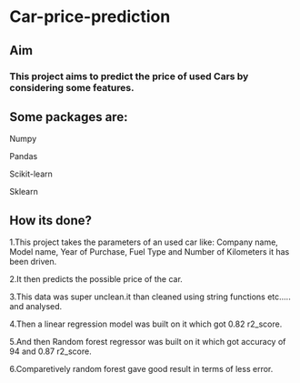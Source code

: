 # Car-price-prediction
## Aim
### This project aims to predict the price of used Cars by considering some features.

## Some packages are:
Numpy

Pandas

Scikit-learn

Sklearn

## How its done?
1.This project takes the parameters of an used car like: Company name, Model name, Year of Purchase, Fuel Type and Number of Kilometers it has been driven.

2.It then predicts the possible price of the car.

3.This data was super unclean.it than cleaned using string functions etc..... and analysed.

4.Then a linear regression model was built on it which got 0.82 r2_score.

5.And then Random forest regressor was built on it which got accuracy of 94 and 0.87 r2_score.

6.Comparetively random forest gave good result in terms of less error.





